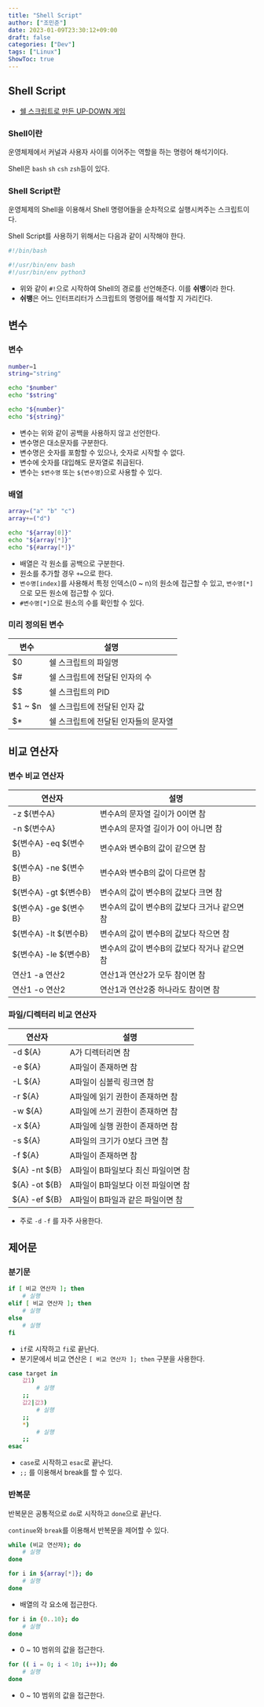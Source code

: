 ```yaml
---
title: "Shell Script"
author: ["조민준"]
date: 2023-01-09T23:30:12+09:00
draft: false
categories: ["Dev"]
tags: ["Linux"]
ShowToc: true
---
```


## Shell Script

- [쉘 스크립트로 만든 UP-DOWN 게임](https://github.com/jo-minjun/shell-script-up-down-game)

### Shell이란

운영체제에서 커널과 사용자 사이를 이어주는 역할을 하는 명령어 해석기이다.

Shell은 `bash` `sh` `csh` `zsh`등이 있다.

### Shell Script란

운영체제의 Shell을 이용해서 Shell 명령어들을 순차적으로 실행시켜주는 스크립트이다.

Shell Script를 사용하기 위해서는 다음과 같이 시작해야 한다.

```bash
#!/bin/bash

#!/usr/bin/env bash
#!/usr/bin/env python3
```

- 위와 같이 `#!`으로 시작하여 Shell의 경로를 선언해준다. 이를 **쉬뱅**이라 한다.
- **쉬뱅**은 어느 인터프리터가 스크립트의 명령어를 해석할 지 가리킨다.

## 변수

### 변수

```bash
number=1
string="string"

echo "$number"
echo "$string"

echo "${number}"
echo "${string}"
```

- 변수는 위와 같이 공백을 사용하지 않고 선언한다.
- 변수명은 대소문자를 구분한다.
- 변수명은 숫자를 포함할 수 있으나, 숫자로 시작할 수 없다.
- 변수에 숫자를 대입해도 문자열로 취급된다.
- 변수는 `$변수명` 또는 `${변수명}`으로 사용할 수 있다.

### 배열

```bash
array=("a" "b" "c")
array+=("d")

echo "${array[0]}"
echo "${array[*]}"
echo "${#array[*]}"
```

- 배열은 각 원소를 공백으로 구분한다.
- 원소를 추가할 경우 `+=`으로 한다.
- `변수명[index]`를 사용해서 특정 인덱스(0 ~ n)의 원소에 접근할 수 있고, `변수명[*]`으로 모든 원소에 접근할 수 있다.
- `#변수명[*]`으로 원소의 수를 확인할 수 있다.

### 미리 정의된 변수

| 변수    | 설명                                 |
| ------- | ------------------------------------ |
| $0      | 쉘 스크립트의 파일명                 |
| $#      | 쉘 스크립트에 전달된 인자의 수       |
| $$      | 쉘 스크립트의 PID                    |
| $1 ~ $n | 쉘 스크립트에 전달된 인자 값         |
| $\*     | 쉘 스크립트에 전달된 인자들의 문자열 |

## 비교 연산자

### 변수 비교 연산자

| 연산자                | 설명                                         |
| --------------------- | -------------------------------------------- |
| -z ${변수A}           | 변수A의 문자열 길이가 0이면 참               |
| -n ${변수A}           | 변수A의 문자열 길이가 0이 아니면 참          |
| ${변수A} -eq ${변수B} | 변수A와 변수B의 값이 같으면 참               |
| ${변수A} -ne ${변수B} | 변수A와 변수B의 값이 다르면 참               |
| ${변수A} -gt ${변수B} | 변수A의 값이 변수B의 값보다 크면 참          |
| ${변수A} -ge ${변수B} | 변수A의 값이 변수B의 값보다 크거나 같으면 참 |
| ${변수A} -lt ${변수B} | 변수A의 값이 변수B의 값보다 작으면 참        |
| ${변수A} -le ${변수B} | 변수A의 값이 변수B의 값보다 작거나 같으면 참 |
| 연산1 -a 연산2        | 연산1과 연산2가 모두 참이면 참               |
| 연산1 -o 연산2        | 연산1과 연산2중 하나라도 참이면 참           |

### 파일/디렉터리 비교 연산자

| 연산자        | 설명                               |
| ------------- | ---------------------------------- |
| -d ${A}       | A가 디렉터리면 참                  |
| -e ${A}       | A파일이 존재하면 참                |
| -L ${A}       | A파일이 심볼릭 링크면 참           |
| -r ${A}       | A파일에 읽기 권한이 존재하면 참    |
| -w ${A}       | A파일에 쓰기 권한이 존재하면 참    |
| -x ${A}       | A파일에 실행 권한이 존재하면 참    |
| -s ${A}       | A파일의 크기가 0보다 크면 참       |
| -f ${A}       | A파일이 존재하면 참                |
| ${A} -nt ${B} | A파일이 B파일보다 최신 파일이면 참 |
| ${A} -ot ${B} | A파일이 B파일보다 이전 파일이면 참 |
| ${A} -ef ${B} | A파일이 B파일과 같은 파일이면 참   |

- 주로 `-d` `-f` 를 자주 사용한다.

## 제어문

### 분기문

```bash
if [ 비교 연산자 ]; then
	# 실행
elif [ 비교 연산자 ]; then
	# 실행
else
	# 실행
fi
```

- `if`로 시작하고 `fi`로 끝난다.
- 분기문에서 비교 연산은 `[ 비교 연산자 ]; then` 구분을 사용한다.

```bash
case target in
	값1)
		# 실행
	;;
	값2|값3)
		# 실행
	;;
	*)
		# 실행
	;;
esac
```

- `case`로 시작하고 `esac`로 끝난다.
- `;;` 를 이용해서 break를 할 수 있다.

### 반복문

반복문은 공통적으로 `do`로 시작하고 `done`으로 끝난다.

`continue`와 `break`를 이용해서 반복문을 제어할 수 있다.

```bash
while (비교 연산자); do
	# 실행
done
```

```bash
for i in ${array[*]}; do
    # 실행
done
```

- 배열의 각 요소에 접근한다.

```bash
for i in {0..10}; do
    # 실행
done
```

- 0 ~ 10 범위의 값을 접근한다.

```bash
for (( i = 0; i < 10; i++)); do
    # 실행
done
```

- 0 ~ 10 범위의 값을 접근한다.
